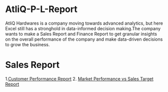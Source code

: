 # AtliQ-P-L-Report
AtliQ Hardwares is a company moving towards advanced analytics, but here Excel still has a stronghold in data-informed decision making.The company wants to make a Sales Report and Finance Report to get granular insights on the overall performance of the company and make data-driven decisions to grow the business.
# Sales Report
1.[Customer Performance Report](https://github.com/Aman2001b/AtliQ-P-L-Report/blob/main/Customer_performance(Net%20Sales).pdf)
2. [Market Performance vs Sales Target Report](url)
